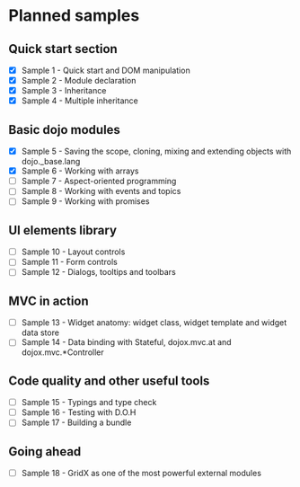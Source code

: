# Planned samples

## Quick start section

* [x] Sample 1 - Quick start and DOM manipulation
* [x] Sample 2 - Module declaration
* [x] Sample 3 - Inheritance
* [x] Sample 4 - Multiple inheritance

## Basic dojo modules

* [x] Sample 5 - Saving the scope, cloning, mixing and extending objects with dojo._base.lang
* [x] Sample 6 - Working with arrays
* [ ] Sample 7 - Aspect-oriented programming
* [ ] Sample 8 - Working with events and topics
* [ ] Sample 9 - Working with promises

## UI elements library

* [ ] Sample 10 - Layout controls
* [ ] Sample 11 - Form controls
* [ ] Sample 12 - Dialogs, tooltips and toolbars

## MVC in action

* [ ] Sample 13 - Widget anatomy: widget class, widget template and widget data store
* [ ] Sample 14 - Data binding with Stateful, dojox.mvc.at and dojox.mvc.*Controller

## Code quality and other useful tools

* [ ] Sample 15 - Typings and type check
* [ ] Sample 16 - Testing with D.O.H
* [ ] Sample 17 - Building a bundle

## Going ahead

* [ ] Sample 18 - GridX as one of the most powerful external modules